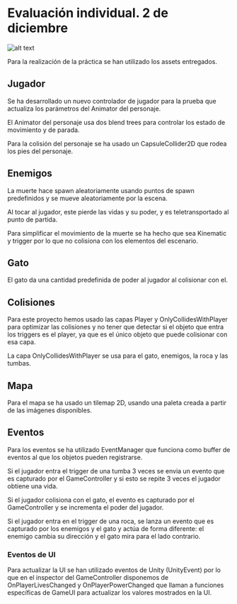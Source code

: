 # Evaluación individual. 2 de diciembre

![alt text](https://github.com/JosueULL/ull_mdv_fundamentos/blob/master/prueba1/game.gif)

Para la realización de la práctica se han utilizado los assets entregados.

## Jugador

Se ha desarrollado un nuevo controlador de jugador para la prueba que actualiza los parámetros del Animator del personaje.

El Animator del personaje usa dos blend trees para controlar los estado de movimiento y de parada.

Para la colisión del personaje se ha usado un CapsuleCollider2D que rodea los pies del personaje.

## Enemigos

La muerte hace spawn aleatoriamente usando puntos de spawn predefinidos y se mueve aleatoriamente por la escena.

Al tocar al jugador, este pierde las vidas y su poder, y es teletransportado al punto de partida.

Para simplificar el movimiento de la muerte se ha hecho que sea Kinematic y trigger por lo que no colisiona con los elementos del escenario.

## Gato

El gato da una cantidad predefinida de poder al jugador al colisionar con el.

## Colisiones

Para este proyecto hemos usado las capas Player y OnlyCollidesWithPlayer para optimizar las colisiones y no tener que detectar si el objeto que entra los triggers es el player, ya que es el único objeto que puede colisionar con esa capa.

La capa OnlyCollidesWithPlayer se usa para el gato, enemigos, la roca y las tumbas.

## Mapa

Para el mapa se ha usado un tilemap 2D, usando una paleta creada a partir de las imágenes disponibles.

## Eventos

Para los eventos se ha utilizado EventManager que funciona como buffer de eventos al que los objetos pueden registrarse.

Si el jugador entra el trigger de una tumba 3 veces se envia un evento que es capturado por el GameController y si esto se repite 3 veces el jugador obtiene una vida.

Si el jugador colisiona con el gato, el evento es capturado por el GameController y se incrementa el poder del jugador.

Si el jugador entra en el trigger de una roca, se lanza un evento que es capturado por los enemigos y el gato y actúa de forma diferente: el enemigo cambia su dirección y el gato mira para el lado contrario.

### Eventos de UI

Para actualizar la UI se han utilizado eventos de Unity (UnityEvent) por lo que en el inspector del GameController disponemos de OnPlayerLivesChanged y OnPlayerPowerChanged que llaman a funciones específicas de GameUI para actualizar los valores mostrados en la UI.

